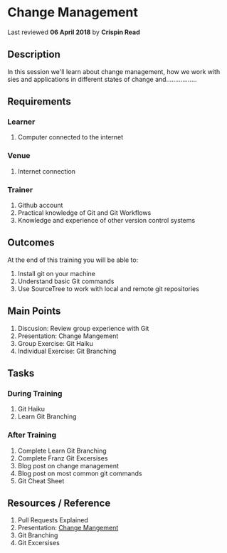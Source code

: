 # Change Management 
Last reviewed **06 April 2018** by **Crispin Read**

## Description

In this session we'll learn about change management, how we work with sies and applications in different states of change and.................


## Requirements

### Learner
1. Computer connected to the internet

### Venue
1. Internet connection

### Trainer
1. Github account
2. Practical knowledge of Git and Git Workflows
3. Knowledge and experience of other version control systems

## Outcomes

At the end of this training you will be able to:

1. Install git on your machine
2. Understand basic Git commands
3. Use SourceTree to work with local and remote git repositories

## Main Points

1. Discusion: Review group experience with Git
2. Presentation: Change Mangement
3. Group Exercise: Git Haiku
4. Individual Exercise: Git Branching

## Tasks

### During Training
1. Git Haiku
2. Learn Git Branching

### After Training
1. Complete Learn Git Branching
2. Complete Franz Git Excersises
3. Blog post on change management
4. Blog post on most common git commands
5. Git Cheat Sheet

## Resources / Reference

1. Pull Requests Explained
2. Presentation: [Change Mangement](https://drive.google.com/drive/folders/1fg0bHW9LcnaxnRHcWIDYDGxgFq-P1vC1)
4. Git Branching
5. Git Excersises

